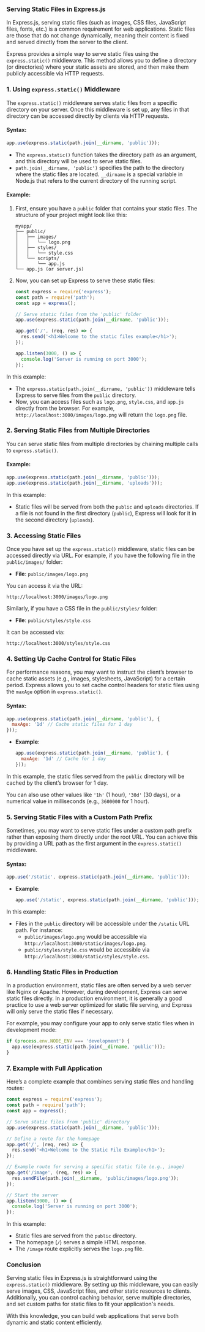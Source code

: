 ### **Serving Static Files in Express.js**

In Express.js, serving static files (such as images, CSS files, JavaScript files, fonts, etc.) is a common requirement for web applications. Static files are those that do not change dynamically, meaning their content is fixed and served directly from the server to the client.

Express provides a simple way to serve static files using the `express.static()` middleware. This method allows you to define a directory (or directories) where your static assets are stored, and then make them publicly accessible via HTTP requests.

### **1. Using `express.static()` Middleware**

The `express.static()` middleware serves static files from a specific directory on your server. Once this middleware is set up, any files in that directory can be accessed directly by clients via HTTP requests.

#### **Syntax**:
```javascript
app.use(express.static(path.join(__dirname, 'public')));
```
- The `express.static()` function takes the directory path as an argument, and this directory will be used to serve static files.
- `path.join(__dirname, 'public')` specifies the path to the directory where the static files are located. `__dirname` is a special variable in Node.js that refers to the current directory of the running script.

#### **Example**:
1. First, ensure you have a `public` folder that contains your static files. The structure of your project might look like this:
   ```
   myapp/
   ├── public/
   │   ├── images/
   │   │   └── logo.png
   │   ├── styles/
   │   │   └── style.css
   │   └── scripts/
   │       └── app.js
   └── app.js (or server.js)
   ```

2. Now, you can set up Express to serve these static files:
   ```javascript
   const express = require('express');
   const path = require('path');
   const app = express();

   // Serve static files from the 'public' folder
   app.use(express.static(path.join(__dirname, 'public')));

   app.get('/', (req, res) => {
     res.send('<h1>Welcome to the static files example</h1>');
   });

   app.listen(3000, () => {
     console.log('Server is running on port 3000');
   });
   ```

In this example:
- The `express.static(path.join(__dirname, 'public'))` middleware tells Express to serve files from the `public` directory.
- Now, you can access files such as `logo.png`, `style.css`, and `app.js` directly from the browser. For example, `http://localhost:3000/images/logo.png` will return the `logo.png` file.

### **2. Serving Static Files from Multiple Directories**

You can serve static files from multiple directories by chaining multiple calls to `express.static()`.

#### **Example**:
```javascript
app.use(express.static(path.join(__dirname, 'public')));
app.use(express.static(path.join(__dirname, 'uploads')));
```
In this example:
- Static files will be served from both the `public` and `uploads` directories. If a file is not found in the first directory (`public`), Express will look for it in the second directory (`uploads`).

### **3. Accessing Static Files**

Once you have set up the `express.static()` middleware, static files can be accessed directly via URL. For example, if you have the following file in the `public/images/` folder:

- **File**: `public/images/logo.png`

You can access it via the URL:
```
http://localhost:3000/images/logo.png
```

Similarly, if you have a CSS file in the `public/styles/` folder:

- **File**: `public/styles/style.css`

It can be accessed via:
```
http://localhost:3000/styles/style.css
```

### **4. Setting Up Cache Control for Static Files**

For performance reasons, you may want to instruct the client’s browser to cache static assets (e.g., images, stylesheets, JavaScript) for a certain period. Express allows you to set cache control headers for static files using the `maxAge` option in `express.static()`.

#### **Syntax**:
```javascript
app.use(express.static(path.join(__dirname, 'public'), {
  maxAge: '1d' // Cache static files for 1 day
}));
```

- **Example**:
  ```javascript
  app.use(express.static(path.join(__dirname, 'public'), {
    maxAge: '1d' // Cache for 1 day
  }));
  ```

In this example, the static files served from the `public` directory will be cached by the client’s browser for 1 day.

You can also use other values like `'1h'` (1 hour), `'30d'` (30 days), or a numerical value in milliseconds (e.g., `3600000` for 1 hour).

### **5. Serving Static Files with a Custom Path Prefix**

Sometimes, you may want to serve static files under a custom path prefix rather than exposing them directly under the root URL. You can achieve this by providing a URL path as the first argument in the `express.static()` middleware.

#### **Syntax**:
```javascript
app.use('/static', express.static(path.join(__dirname, 'public')));
```

- **Example**:
  ```javascript
  app.use('/static', express.static(path.join(__dirname, 'public')));
  ```

In this example:
- Files in the `public` directory will be accessible under the `/static` URL path. For instance:
  - `public/images/logo.png` would be accessible via `http://localhost:3000/static/images/logo.png`.
  - `public/styles/style.css` would be accessible via `http://localhost:3000/static/styles/style.css`.

### **6. Handling Static Files in Production**

In a production environment, static files are often served by a web server like Nginx or Apache. However, during development, Express can serve static files directly. In a production environment, it is generally a good practice to use a web server optimized for static file serving, and Express will only serve the static files if necessary.

For example, you may configure your app to only serve static files when in development mode:
```javascript
if (process.env.NODE_ENV === 'development') {
  app.use(express.static(path.join(__dirname, 'public')));
}
```

### **7. Example with Full Application**

Here’s a complete example that combines serving static files and handling routes:

```javascript
const express = require('express');
const path = require('path');
const app = express();

// Serve static files from 'public' directory
app.use(express.static(path.join(__dirname, 'public')));

// Define a route for the homepage
app.get('/', (req, res) => {
  res.send('<h1>Welcome to the Static File Example</h1>');
});

// Example route for serving a specific static file (e.g., image)
app.get('/image', (req, res) => {
  res.sendFile(path.join(__dirname, 'public/images/logo.png'));
});

// Start the server
app.listen(3000, () => {
  console.log('Server is running on port 3000');
});
```

In this example:
- Static files are served from the `public` directory.
- The homepage (`/`) serves a simple HTML response.
- The `/image` route explicitly serves the `logo.png` file.

### **Conclusion**

Serving static files in Express.js is straightforward using the `express.static()` middleware. By setting up this middleware, you can easily serve images, CSS, JavaScript files, and other static resources to clients. Additionally, you can control caching behavior, serve multiple directories, and set custom paths for static files to fit your application's needs.

With this knowledge, you can build web applications that serve both dynamic and static content efficiently.
